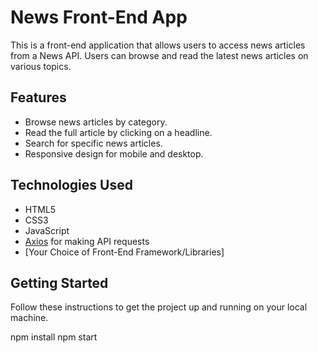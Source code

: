 # News Front-End App

This is a front-end application that allows users to access news articles from a News API. Users can browse and read the latest news articles on various topics.

## Features

- Browse news articles by category.
- Read the full article by clicking on a headline.
- Search for specific news articles.
- Responsive design for mobile and desktop.

## Technologies Used

- HTML5
- CSS3
- JavaScript
- [Axios](https://github.com/axios/axios) for making API requests
- [Your Choice of Front-End Framework/Libraries]

## Getting Started

Follow these instructions to get the project up and running on your local machine.

npm install
npm start

